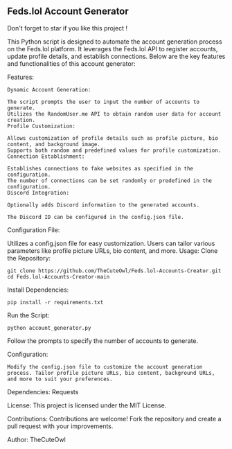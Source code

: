 
## Feds.lol Account Generator

Don't forget to star if you like this project !

This Python script is designed to automate the account generation process on the Feds.lol platform. It leverages the Feds.lol API to register accounts, update profile details, and establish connections. Below are the key features and functionalities of this account generator:

Features:

```
Dynamic Account Generation:

The script prompts the user to input the number of accounts to generate.
Utilizes the RandomUser.me API to obtain random user data for account creation.
Profile Customization:

Allows customization of profile details such as profile picture, bio content, and background image.
Supports both random and predefined values for profile customization.
Connection Establishment:

Establishes connections to fake websites as specified in the configuration.
The number of connections can be set randomly or predefined in the configuration.
Discord Integration:

Optionally adds Discord information to the generated accounts.

The Discord ID can be configured in the config.json file.

```

Configuration File:

Utilizes a config.json file for easy customization.
Users can tailor various parameters like profile picture URLs, bio content, and more.
Usage:
Clone the Repository:

```
git clone https://github.com/TheCuteOwl/Feds.lol-Accounts-Creator.git
cd Feds.lol-Accounts-Creator-main
```
Install Dependencies:

```
pip install -r requirements.txt
```
Run the Script:

```
python account_generator.py
```
Follow the prompts to specify the number of accounts to generate.

Configuration:

```
Modify the config.json file to customize the account generation process. Tailor profile picture URLs, bio content, background URLs, and more to suit your preferences.
```

Dependencies:
Requests

License:
This project is licensed under the MIT License.

Contributions:
Contributions are welcome! Fork the repository and create a pull request with your improvements.

Author:
TheCuteOwl
